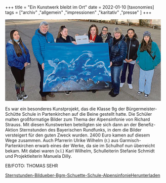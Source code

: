 +++
title = "Ein Kunstwerk bleibt im Ort"
date = 2022-01-10
[taxonomies]
tags = ["archiv" ,"allgemein" ,"impressionen" ,"karitativ" ,"presse" ]
+++

![Das Bild zeigt die Übergabe eines blauen Gemäldes.](images/image.png)

Es war ein besonderes Kunstprojekt, das die Klasse 9g der Bürgermeister-Schütte Schule in Partenkirchen auf die Beine gestellt hatte. Die Schüler malten großformatige Bilder zum Thema der Alpensinfonie von Richard Strauss. Mit diesen Kunstwerken beteiligten sie sich dann an der Benefiz-Aktion Sternstunden des Bayerischen Rundfunks, in dem die Bilder versteigert für den guten Zweck wurden. 2400 Euro kamen auf diesem Wege zusammen. Auch Pfarrerin Ulrike Wilhelm (r.) aus Garmisch-Partenkirchen erwarb eines der Werke, da sie im Schulhof nun überreicht bekam. Mit dabei waren (v.l.) Karl Wilhelm, Schulleiterin Stefanie Schmidt und Projektleiterin Manuela Dilly.

EB/FOTO: THOMAS SEHR

[Sternstunden-Bildueber-Bgm-Schuette-Schule-Alpensinfonie](https://volksschule-partenkirchen.de/wp-content/uploads/Sternstunden-Bildueber-Bgm-Schuette-Schule-Alpensinfonie.pdf)[Herunterladen](https://volksschule-partenkirchen.de/wp-content/uploads/Sternstunden-Bildueber-Bgm-Schuette-Schule-Alpensinfonie.pdf)
